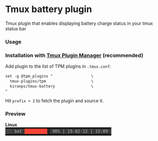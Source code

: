 # Tmux battery plugin

Tmux plugin that enables displaying battery charge status in your tmux status bar

### Usage

### Installation with [Tmux Plugin Manager](https://github.com/tmux-plugins/tpm) (recommended)

Add plugin to the list of TPM plugins in `.tmux.conf`:

    set -g @tpm_plugins "                 \
      tmux-plugins/tpm                    \
      kiranps/tmux-battery                \
    "

Hit `prefix + I` to fetch the plugin and source it.

### Preview

**Linux**<br/>
![battery](/screenshot/tmux-battery.png)
